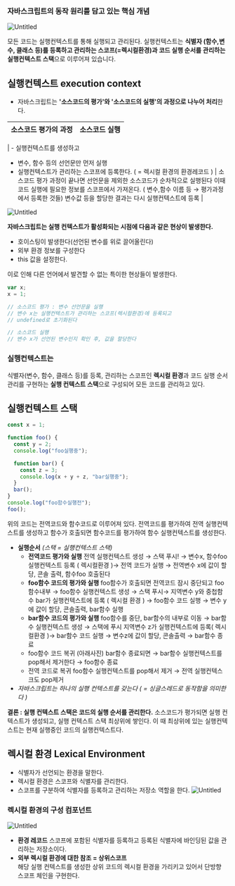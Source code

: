 ### 자바스크립트의 동작 원리를 담고 있는 핵심 개념

![Untitled](https://s3-us-west-2.amazonaws.com/secure.notion-static.com/e7ab8079-7fc7-470d-a208-68179790c530/Untitled.png)

모든 코드는 실행컨텍스트를 통해 실행되고 관리된다.
실행컨텍스트는 **식별자 (함수,변수, 클래스 등)를 등록하고 관리하는 스코프(=렉시컬환경)과
코드 실행 순서를 관리하는 실행컨텍스트 스택**으로 이루어져 있습니다.

## **실행컨텍스트 execution context**

- 자바스크립트는 **'소스코드의 평가'와 '소스코드의 실행'의 과정으로 나누어 처리**한다.

| 소스코드 평가의 과정 | 소스코드 실행 |
| -------------------- | ------------- |

| - 실행컨텍스트를 생성하고

- 변수, 함수 등의 선언문만 먼저 실행
- 실행컨텍스트가 관리하는 스코프에 등록한다.
  ( = 렉시컬 환경의 환경레코드 ) | 소스코드 평가 과정이 끝나면
  선언문을 제외한 소스코드가 순차적으로 실행된다
  이때 코드 실행에 필요한 정보를 스코프에서 가져온다.
  ( 변수,함수 이름 등 → 평가과정에서 등록한 것들)
  변수값 등을 할당한 결과는 다시 실행컨텍스트에 등록 |

![Untitled](https://s3-us-west-2.amazonaws.com/secure.notion-static.com/78b26eaa-63cd-4439-8ae4-80c60e9b7566/Untitled.png)

**자바스크립트는 실행 컨텍스트가 활성화되는 시점에 다음과 같은 현상이 발생한다.**

- 호이스팅이 발생한다(선언된 변수를 위로 끌어올린다)
- 외부 환경 정보를 구성한다
- this 값을 설정한다.

이로 인해 다른 언어에서 발견할 수 없는 특이한 현상들이 발생한다.

```jsx
var x;
x = 1;

// 소스코드 평가 : 변수 선언문을 실행
// 변수 x는 실행컨텍스트가 관리하는 스코프(렉시컬환경)에 등록되고
// undefined로 초기화된다

// 소스코드 실행
// 변수 x가 선언된 변수인지 확인 후, 값을 할당한다
```

### **실행컨텍스트는**

식별자(변수, 함수, 클래스 등)를 등록, 관리하는 스코프인 **렉시컬 환경**과
코드 실행 순서 관리를 구현하는 **실행 컨텍스트 스택**으로 구성되어 모든 코드를 관리하고 있다.

## **실행컨텍스트 스택**

```jsx
const x = 1;

function foo() {
  const y = 2;
  console.log("foo실행중");

  function bar() {
    const z = 3;
    console.log(x + y + z, "bar실행중");
  }
  bar();
}
console.log("foo함수실행전");
foo();
```

위의 코드는 전역코드와 함수코드로 이루어져 있다. 전역코드를 평가하여 전역 실행컨텍스트를 생성하고 함수가 호출되면 함수코드를 평가하여 함수 실행컨텍스트를 생성한다.

- **실행순서** _(스택 = 실행컨텍스트 스택)_
  - **전역코드 평가와 실행**
    전역 실행컨텍스트 생성 → 스택 푸시! → 변수x, 함수foo 실행컨텍스트 등록 ( 렉시컬환경 )→
    전역 코드가 실행 → 전역변수 x에 값이 할당, 콘솔 출력, 함수foo 호출된다
  - **foo함수 코드의 평가와 실행**
    foo함수가 호출되면 전역코드 잠시 중단되고 foo함수내부 → foo함수 실행컨텍스트 생성 →
    스택 푸시→ 지역변수 y와 중첩함수 bar가 실행컨텍스트에 등록 ( 렉시컬 환경 ) →
    foo함수 코드 실행 → 변수 y에 값이 할당, 콘솔출력, bar함수 실행
  - **bar함수 코드의 평가와 실행**
    foo함수를 중단, bar함수의 내부로 이동 → bar함수 실행컨텍스트 생성 → 스택에 푸시
    지역변수 z가 실행컨텍스트에 등록( 렉시컬환경 )→
    bar함수 코드 실행 → 변수z에 값이 할당, 콘솔출력 → bar함수 종료
  - foo함수 코드 복귀 (아래사진)
    bar함수 종료되면 → bar함수 실행컨텍스트를 pop해서 제거한다 → foo함수 종료
  - 전역 코드로 복귀
    foo함수 실행컨텍스트를 pop해서 제거 → 전역 실행컨텍스크도 pop제거
- _자바스크립트는 하나의 실행 컨텍스트를 갖는다 ( = 싱글스레드로 동작함을 의미한다 )_

**결론 : 실행 컨텍스트 스택은 코드의 실행 순서를 관리한다.**
소스코드가 평가되면 실행 컨텍스트가 생성되고, 실행 컨텍스트 스택 최상위에 쌓인다. 이 때 최상위에 있는 실행컨텍스트는 현재 실행중인 코드의 실행컨텍스트다.

## 렉시컬 환경 Lexical Environment

- 식별자가 선언되는 환경을 말한다.
- 렉시컬 환경은 스코프와 식별자를 관리한다.
- 스코프를 구분하여 식별자를 등록하고 관리하는 저장소 역할을 한다.
  ![Untitled](https://s3-us-west-2.amazonaws.com/secure.notion-static.com/997e2c44-8ed4-4f66-a429-697769403d80/Untitled.png)

### 렉시컬 환경의 구성 컴포넌트

![Untitled](https://s3-us-west-2.amazonaws.com/secure.notion-static.com/b9a82ffe-b7da-453e-a23e-1d530d536b24/Untitled.png)

- **환경 레코드**
  스코프에 포함된 식별자를 등록하고 등록된 식별자에 바인딩된 값을 관리하는 저장소이다.
- **외부 렉시컬 환경에 대한 참조 = 상위스코프**  
  해당 실행 컨텍스트를 생성한 상위 코드의 렉시컬 환경을 가리키고 있어서
  단방향 스코프 체인을 구현한다.
